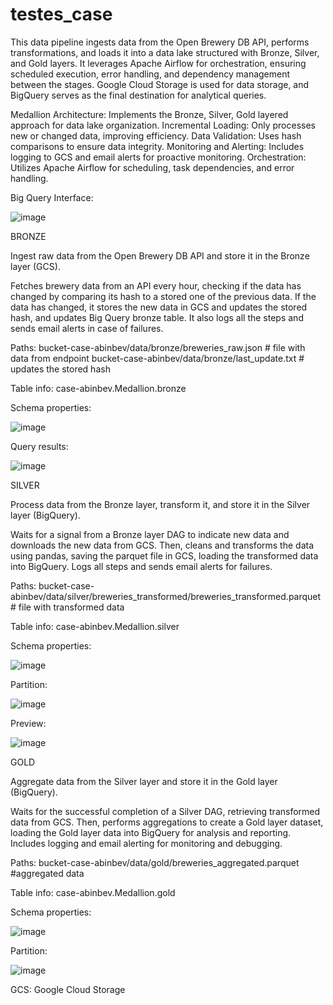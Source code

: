 # testes_case


This data pipeline ingests data from the Open Brewery DB API, performs transformations, and loads it into a data lake structured with Bronze, Silver, and Gold layers. 
It leverages Apache Airflow for orchestration, ensuring scheduled execution, error handling, and dependency management between the stages. 
Google Cloud Storage is used for data storage, and BigQuery serves as the final destination for analytical queries.

Medallion Architecture: Implements the Bronze, Silver, Gold layered approach for data lake organization.
Incremental Loading: Only processes new or changed data, improving efficiency.
Data Validation: Uses hash comparisons to ensure data integrity.
Monitoring and Alerting: Includes logging to GCS and email alerts for proactive monitoring.
Orchestration: Utilizes Apache Airflow for scheduling, task dependencies, and error handling.

Big Query Interface:

![image](https://github.com/user-attachments/assets/cf30ebf1-388e-4ebc-918c-daeb0ee647ca)



BRONZE


Ingest raw data from the Open Brewery DB API and store it in the Bronze layer (GCS).

Fetches brewery data from an API every hour, checking if the data has changed by comparing its hash to a stored one of the previous data.
If the data has changed, it stores the new data in GCS and updates the stored hash, and updates Big Query bronze table.
It also logs all the steps and sends email alerts in case of failures.

Paths:
bucket-case-abinbev/data/bronze/breweries_raw.json # file with data from endpoint
bucket-case-abinbev/data/bronze/last_update.txt # updates the stored hash

Table info:
case-abinbev.Medallion.bronze

Schema properties:

![image](https://github.com/user-attachments/assets/730bf92e-3431-4bd5-b48b-1fe95f5bbb47)

Query results:

![image](https://github.com/user-attachments/assets/01fe8811-fead-43d1-8de1-83db356ff2ec)



SILVER


Process data from the Bronze layer, transform it, and store it in the Silver layer (BigQuery).

Waits for a signal from a Bronze layer DAG to indicate new data and downloads the new data from GCS.
Then, cleans and transforms the data using pandas, saving the parquet file in GCS, loading the transformed data into BigQuery.
Logs all steps and sends email alerts for failures.

Paths:
bucket-case-abinbev/data/silver/breweries_transformed/breweries_transformed.parquet # file with transformed data

Table info:
case-abinbev.Medallion.silver

Schema properties:

![image](https://github.com/user-attachments/assets/ebf4ac84-73ed-4b9b-9ce2-209f8661ebbc)

Partition:

![image](https://github.com/user-attachments/assets/89acfacd-a33d-4c3d-9791-6ca246b4b3b7)

Preview:

![image](https://github.com/user-attachments/assets/63bd9833-bf21-4af4-80cb-23cf337b01d2)



GOLD


Aggregate data from the Silver layer and store it in the Gold layer (BigQuery).

Waits for the successful completion of a Silver DAG, retrieving transformed data from GCS.
Then, performs aggregations to create a Gold layer dataset, loading the Gold layer data into BigQuery for analysis and reporting.
Includes logging and email alerting for monitoring and debugging.

Paths:
bucket-case-abinbev/data/gold/breweries_aggregated.parquet #aggregated data 

Table info:
case-abinbev.Medallion.gold

Schema properties:

![image](https://github.com/user-attachments/assets/277b55e7-e28c-464b-b4ec-985fdffd039d)

Partition: 

![image](https://github.com/user-attachments/assets/7766a23c-5b2c-4270-923c-968f09932609)





GCS: Google Cloud Storage
